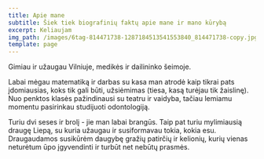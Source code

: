 ```yaml
---
title: Apie mane
subtitle: Šiek tiek biografinių faktų apie mane ir mano kūrybą
excerpt: Keliaujam
img_path: /images/6tag-814471738-1287184513541553840_814471738-copy.jpg
template: page
---
```

Gimiau ir užaugau Vilniuje, medikės ir dailininko šeimoje. 

Labai mėgau matematiką ir darbas su kasa man atrodė kaip tikrai pats įdomiausias, koks tik gali būti, užsiėmimas (tiesa, kasą turėjau tik žaislinę). Nuo penktos klasės pažindinausi su teatru ir vaidyba, tačiau lemiamu momentu pasirinkau studijuoti odontologiją. 

Turiu dvi seses ir brolį - jie man labai brangūs. Taip pat turiu mylimiausią draugę Liepą, su kuria užaugau ir susiformavau tokia, kokia esu. Draugaudamos susikūrėm daugybę gražių patirčių ir kelionių, kurių vienas neturėtum ūpo įgyvendinti ir turbūt net nebūtų prasmės.